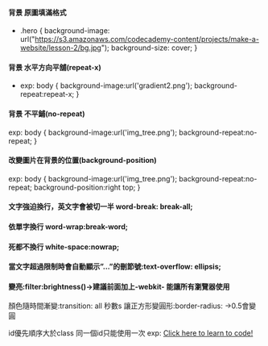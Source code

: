 #### 背景 原圖填滿格式
* .hero {
  background-image: url("https://s3.amazonaws.com/codecademy-content/projects/make-a-website/lesson-2/bg.jpg");
  background-size: cover;
}

#### 背景 水平方向平舖(repeat-x)
* exp:
body
{
background-image:url('gradient2.png');
background-repeat:repeat-x;
}

#### 背景 不平鋪(no-repeat)
exp:
body
{
background-image:url('img_tree.png');
background-repeat:no-repeat;
}

#### 改變圖片在背景的位置(background-position)
exp:
body
{
background-image:url('img_tree.png');
background-repeat:no-repeat;
background-position:right top;
}

#### 文字強迫換行，英文字會被切一半 word-break: break-all;
#### 依單字換行 word-wrap:break-word;
#### 死都不換行 white-space:nowrap;

#### 當文字超過限制時會自動顯示”…”的刪節號:text-overflow: ellipsis;

#### 變亮:filter:brightness()→建議前面加上-webkit- 能讓所有瀏覽器使用
顏色隨時間漸變:transition: all 秒數s
讓正方形變圓形:border-radius: →0.5會變圓

id優先順序大於class
同一個id只能使用一次
exp:
<a id="learn-code" href="https://www.codecademy.com">Click here to learn to code!</a> 
